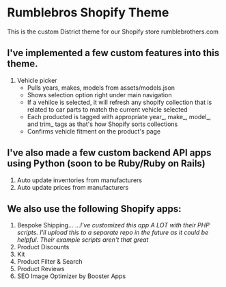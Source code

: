 # Rumblebros Shopify Theme
This is the custom District theme for our Shopify store rumblebrothers.com
## I've implemented a few custom features into this theme.
1. Vehicle picker
    - Pulls years, makes, models from assets/models.json
    - Shows selection option right under main navigation
    - If a vehilce is selected, it will refresh any shopify collection that is related to car parts to match the current vehicle selected
    - Each producted is tagged with appropriate year_, make_, model_, and trim_ tags as that's how Shopify sorts collections
    - Confirms vehicle fitment on the product's page
## I've also made a few custom backend API apps using Python (soon to be Ruby/Ruby on Rails)
1. Auto update inventories from manufacturers
2. Auto update prices from manufacturers
## We also use the following Shopify apps:
1. Bespoke Shipping...
..._I've customized this app A LOT with their PHP scripts. I'll upload this to a separate repo in the future as it could be helpful. Their example scripts aren't that great_
2. Product Discounts
3. Kit
4. Product Filter & Search
5. Product Reviews
6. SEO Image Optimizer by Booster Apps